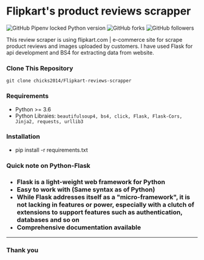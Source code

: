 # Flipkart's product reviews scrapper



![GitHub Pipenv locked Python version](https://img.shields.io/static/v1?label=Python&message=3.6&color=blue) ![GitHub forks](https://img.shields.io/github/forks/chicks2014/Flipkart-reviews-scrapper?style=social) ![GitHub followers](https://img.shields.io/github/followers/chicks2014?label=followme&style=social)

This review scraper is using flipkart.com | e-commerce site for scrape product reviews and images uploaded by customers. I have used Flask for api development and BS4 for extracting data from website.

<h3> Clone This Repository </h3>
 
  ```git clone chicks2014/Flipkart-reviews-scrapper ```

<h3> Requirements</h3>
 
 - Python >= 3.6 
 - Python Libraies: 
 ```beautifulsoup4, bs4, click, Flask, Flask-Cors, Jinja2, requests, urllib3```

<h3> Installation </h3>

 - pip install -r requirements.txt

 <h3>Quick note on <b>Python-Flask</b> <h3>

 - Flask is a light-weight web framework for Python
 - Easy to work with (Same syntax as of Python)
 - While Flask addresses itself as a "micro-framework", it is not lacking in features or power, especially with a clutch of extensions to support features such as authentication, databases and so on
 - Comprehensive documentation available

---------------------

<h3>Thank you </h3>
